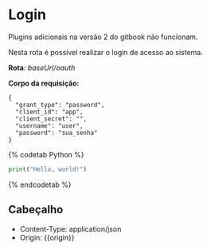 # Login

Plugins adicionais na versão 2 do gitbook não funcionam.

Nesta rota é possível realizar o login de acesso ao sistema.

**Rota**: *baseUrl/oauth*

**Corpo da requisição:**
```
{
  "grant_type": "password",
  "client_id": "app",
  "client_secret": "",
  "username": "user",
  "password": "sua_senha"
}
```

{% codetab Python %}
```python
print("Hello, world!")
```
{% endcodetab %}

## Cabeçalho

- Content-Type: application/json
- Origin: {{origin}}
